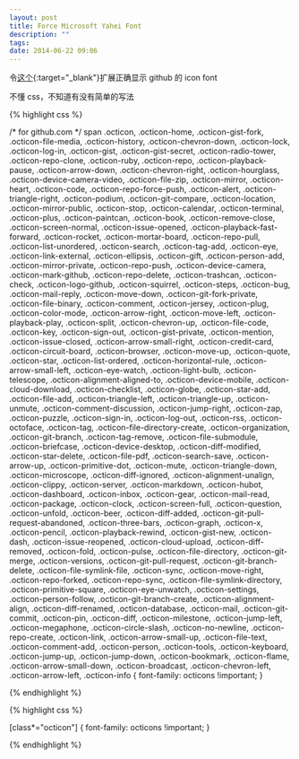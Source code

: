 ```yaml
---
layout: post
title: Force Microsoft Yahei Font
description: ""
tags:
date: 2014-06-22 09:06
---
```


令[这个](https://chrome.google.com/webstore/detail/ojlocjfaheiilmgjdgnoehhdigfedhjl){:target="_blank"}扩展正确显示 github 的 icon font

不懂 css，不知道有没有简单的写法

{% highlight css %}

/* for github.com */
span .octicon, .octicon-home, .octicon-gist-fork, .octicon-file-media, .octicon-history, .octicon-chevron-down, .octicon-lock, .octicon-log-in, .octicon-gist, .octicon-gist-secret, .octicon-radio-tower, .octicon-repo-clone, .octicon-ruby, .octicon-repo, .octicon-playback-pause, .octicon-arrow-down, .octicon-chevron-right, .octicon-hourglass, .octicon-device-camera-video, .octicon-file-zip, .octicon-mirror, .octicon-heart, .octicon-code, .octicon-repo-force-push, .octicon-alert, .octicon-triangle-right, .octicon-podium, .octicon-git-compare, .octicon-location, .octicon-mirror-public, .octicon-stop, .octicon-calendar, .octicon-terminal, .octicon-plus, .octicon-paintcan, .octicon-book, .octicon-remove-close, .octicon-screen-normal, .octicon-issue-opened, .octicon-playback-fast-forward, .octicon-rocket, .octicon-mortar-board, .octicon-repo-pull, .octicon-list-unordered, .octicon-search, .octicon-tag-add, .octicon-eye, .octicon-link-external, .octicon-ellipsis, .octicon-gift, .octicon-person-add, .octicon-mirror-private, .octicon-repo-push, .octicon-device-camera, .octicon-mark-github, .octicon-repo-delete, .octicon-trashcan, .octicon-check, .octicon-logo-github, .octicon-squirrel, .octicon-steps, .octicon-bug, .octicon-mail-reply, .octicon-move-down, .octicon-git-fork-private, .octicon-file-binary, .octicon-comment, .octicon-jersey, .octicon-plug, .octicon-color-mode, .octicon-arrow-right, .octicon-move-left, .octicon-playback-play, .octicon-split, .octicon-chevron-up, .octicon-file-code, .octicon-key, .octicon-sign-out, .octicon-gist-private, .octicon-mention, .octicon-issue-closed, .octicon-arrow-small-right, .octicon-credit-card, .octicon-circuit-board, .octicon-browser, .octicon-move-up, .octicon-quote, .octicon-star, .octicon-list-ordered, .octicon-horizontal-rule, .octicon-arrow-small-left, .octicon-eye-watch, .octicon-light-bulb, .octicon-telescope, .octicon-alignment-aligned-to, .octicon-device-mobile, .octicon-cloud-download, .octicon-checklist, .octicon-globe, .octicon-star-add, .octicon-file-add, .octicon-triangle-left, .octicon-triangle-up, .octicon-unmute, .octicon-comment-discussion, .octicon-jump-right, .octicon-zap, .octicon-puzzle, .octicon-sign-in, .octicon-log-out, .octicon-rss, .octicon-octoface, .octicon-tag, .octicon-file-directory-create, .octicon-organization, .octicon-git-branch, .octicon-tag-remove, .octicon-file-submodule, .octicon-briefcase, .octicon-device-desktop, .octicon-diff-modified, .octicon-star-delete, .octicon-file-pdf, .octicon-search-save, .octicon-arrow-up, .octicon-primitive-dot, .octicon-mute, .octicon-triangle-down, .octicon-microscope, .octicon-diff-ignored, .octicon-alignment-unalign, .octicon-clippy, .octicon-server, .octicon-markdown, .octicon-hubot, .octicon-dashboard, .octicon-inbox, .octicon-gear, .octicon-mail-read, .octicon-package, .octicon-clock, .octicon-screen-full, .octicon-question, .octicon-unfold, .octicon-beer, .octicon-diff-added, .octicon-git-pull-request-abandoned, .octicon-three-bars, .octicon-graph, .octicon-x, .octicon-pencil, .octicon-playback-rewind, .octicon-gist-new, .octicon-dash, .octicon-issue-reopened, .octicon-cloud-upload, .octicon-diff-removed, .octicon-fold, .octicon-pulse, .octicon-file-directory, .octicon-git-merge, .octicon-versions, .octicon-git-pull-request, .octicon-git-branch-delete, .octicon-file-symlink-file, .octicon-sync, .octicon-move-right, .octicon-repo-forked, .octicon-repo-sync, .octicon-file-symlink-directory, .octicon-primitive-square, .octicon-eye-unwatch, .octicon-settings, .octicon-person-follow, .octicon-git-branch-create, .octicon-alignment-align, .octicon-diff-renamed, .octicon-database, .octicon-mail, .octicon-git-commit, .octicon-pin, .octicon-diff, .octicon-milestone, .octicon-jump-left, .octicon-megaphone, .octicon-circle-slash, .octicon-no-newline, .octicon-repo-create, .octicon-link, .octicon-arrow-small-up, .octicon-file-text, .octicon-comment-add, .octicon-person, .octicon-tools, .octicon-keyboard, .octicon-jump-up, .octicon-jump-down, .octicon-bookmark, .octicon-flame, .octicon-arrow-small-down, .octicon-broadcast, .octicon-chevron-left, .octicon-arrow-left, .octicon-info {
  font-family: octicons !important;
}

{% endhighlight %}


{% highlight css %}

[class*="octicon"] {
  font-family: octicons !important;
}

{% endhighlight %}
